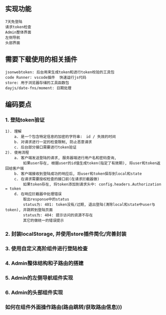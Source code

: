 ## 实现功能
    7天免登陆
    请求token检查
    Admin整体界面
    左侧导航
    头部界面

## 需要下载使用的相关插件
    jsonwebtoken: 后台用来生成token和进行token校验的工具包
    code Runner: vscode插件  快速运行js代码
    store: 用于浏览器存储的工具函数包
    dayjs/date-fns/moment: 日期处理

## 编码要点
### 1. 登陆token验证
    1). 理解
        a. 是一个包含特定信息的加密的字符串:　id / 失效的时间
        b. 对请求进行一定的检查限制, 防止恶意请求
        c. 后台部分接口需要进行token验证
    2). 使用流程
        a. 客户端发送登陆的请求, 服务器端进行用户名和密码查询, 
            如果user存在, 根据user的id值生成token(指定了有效期), 将user和token返回给客户端
        b. 客户端接收到登陆成功的响应后, 将user和token保存到local和state
        c. 在请求需要授权检查的接口前(在请求拦截器做)
            如果token存在, 将token添加到请求头中: config.headers.Authorization = token
        d. 在响应拦截器中处理错误
            取出response中的status
            status为: 401: token没有/过期, 退出登陆(清除local和state中user与token), 并跳转到登陆页面
            status为: 404: 提示访问的资源不存在
            其它的做统一的错误提示

### 2. 封装localStorage, 并使用store插件简化/完善封装


### 3. 使用自定义高阶组件进行登陆检查

### 4. Admin整体结构和子路由的搭建

### 5. Admin的左侧导航组件实现

### 6. Admin的头部组件实现


### 如何在组件外面操作路由(路由跳转/获取路由信息)))
